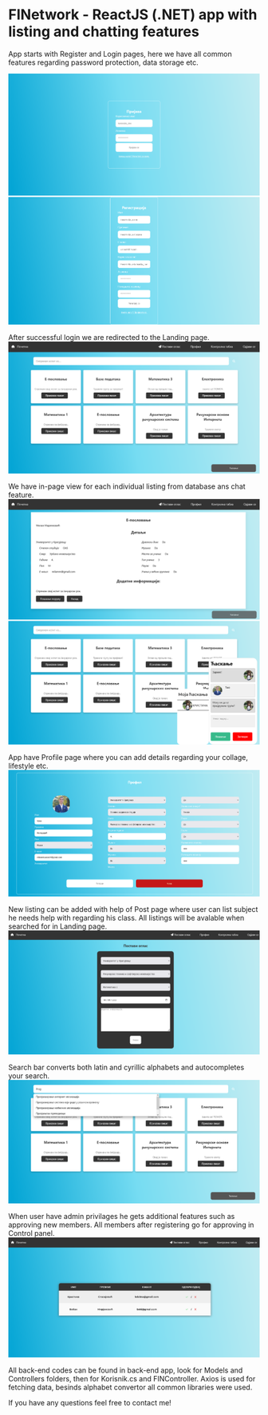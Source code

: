 # FINetwork - ReactJS (.NET) app with listing and chatting features

App starts with Register and Login pages, here we have all common features regarding password protection, data storage etc.

![login](https://github.com/035uros/FINetwork/blob/54b3b36350574966b4bc41e41d4ea715d8381b6b/presentationImgs/1.png)
![register](https://github.com/035uros/FINetwork/blob/54b3b36350574966b4bc41e41d4ea715d8381b6b/presentationImgs/2.png)

After successful login we are redirected to the Landing page.
![landing](https://github.com/035uros/FINetwork/blob/54b3b36350574966b4bc41e41d4ea715d8381b6b/presentationImgs/3.png)

We have in-page view for each individual listing from database ans chat feature.
![landing](https://github.com/035uros/FINetwork/blob/54b3b36350574966b4bc41e41d4ea715d8381b6b/presentationImgs/4.png)
![landing](https://github.com/035uros/FINetwork/blob/54b3b36350574966b4bc41e41d4ea715d8381b6b/presentationImgs/5.png)

App have Profile page where you can add details regarding your collage, lifestyle etc.
![landing](https://github.com/035uros/FINetwork/blob/54b3b36350574966b4bc41e41d4ea715d8381b6b/presentationImgs/7.png)

New listing can be added with help of Post page where user can list subject he needs help with regarding his class. All listings will be avalable when searched for in Landing page.
![landing](https://github.com/035uros/FINetwork/blob/54b3b36350574966b4bc41e41d4ea715d8381b6b/presentationImgs/6.png)

Search bar converts both latin and cyrillic alphabets and autocompletes your search.
![landing](https://github.com/035uros/FINetwork/blob/54b3b36350574966b4bc41e41d4ea715d8381b6b/presentationImgs/9.png)

When user have admin privilages he gets additional features such as approving new members. All members after registering go for approving in Control panel.
![landing](https://github.com/035uros/FINetwork/blob/54b3b36350574966b4bc41e41d4ea715d8381b6b/presentationImgs/8.png)

All back-end codes can be found in back-end app, look for Models and Controllers folders, then for Korisnik.cs and FINController.
Axios is used for fetching data, besinds alphabet convertor all common libraries were used.

If you have any questions feel free to contact me!

